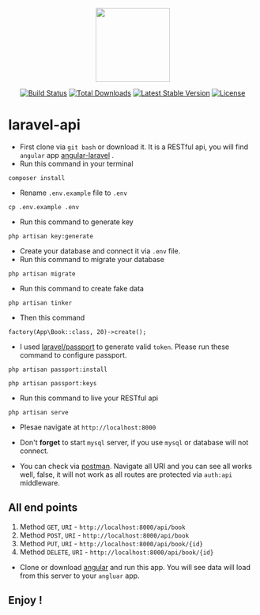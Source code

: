 <p align="center"><a href="https://laravel.com" target="_blank"><img width="150"src="https://laravel.com/laravel.png"></a></p>

<p align="center">
<a href="https://travis-ci.org/laravel/framework"><img src="https://travis-ci.org/laravel/framework.svg" alt="Build Status"></a>
<a href="https://packagist.org/packages/laravel/framework"><img src="https://poser.pugx.org/laravel/framework/d/total.svg" alt="Total Downloads"></a>
<a href="https://packagist.org/packages/laravel/framework"><img src="https://poser.pugx.org/laravel/framework/v/stable.svg" alt="Latest Stable Version"></a>
<a href="https://packagist.org/packages/laravel/framework"><img src="https://poser.pugx.org/laravel/framework/license.svg" alt="License"></a>
</p>

# laravel-api
- First clone via `git bash` or download it. It is a RESTful api, you will find `angular` app [angular-laravel](https://github.com/eliyas5044/angular-laravel) .
- Run this command in your terminal
```
composer install
```
- Rename `.env.example` file to `.env`
```
cp .env.example .env
```
- Run this command to generate key
```
php artisan key:generate
```
- Create your database and connect it via `.env` file.
- Run this command to migrate your database
```
php artisan migrate
```
- Run this command to create fake data
```
php artisan tinker
```
- Then this command
```
factory(App\Book::class, 20)->create();
```
- I used [laravel/passport](https://github.com/laravel/passport) to generate valid `token`. Please run these command to configure passport.
```
php artisan passport:install
```
```
php artisan passport:keys
```

- Run this command to live your RESTful api
```
php artisan serve
```

- Plesae navigate at `http://localhost:8000`
- Don't **forget** to start `mysql` server, if you use `mysql` or database will not connect.

- You can check via [postman](https://www.getpostman.com/apps). Navigate all URI and you can see all works well, false, it will not work as all routes are protected via `auth:api` middleware.

## All end points
1. Method `GET`, `URI` - `http://localhost:8000/api/book`
2. Method `POST`, `URI` - `http://localhost:8000/api/book`
3. Method `PUT`, `URI` - `http://localhost:8000/api/book/{id}`
4. Method `DELETE`, `URI` - `http://localhost:8000/api/book/{id}`

- Clone or download [angular](https://github.com/eliyas5044/angular-laravel) and run this app. You will see data will load from this server to your `angluar` app.

## Enjoy !
